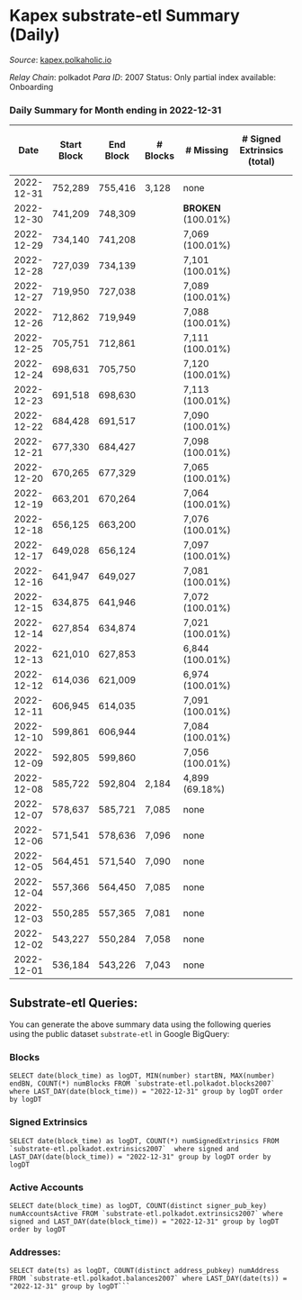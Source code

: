 # Kapex substrate-etl Summary (Daily)

_Source_: [kapex.polkaholic.io](https://kapex.polkaholic.io)

*Relay Chain*: polkadot
*Para ID*: 2007
Status: Only partial index available: Onboarding


### Daily Summary for Month ending in 2022-12-31


| Date | Start Block | End Block | # Blocks | # Missing | # Signed Extrinsics (total) | # Active Accounts | # Addresses with Balances | # Events | # Transfers | # XCM Transfers In | # XCM Transfers Out |
| ---- | ----------- | --------- | -------- | --------- | --------------------------- | ----------------- | ------------------------- | -------- | ----------- | ------------------ | ------------------- |
| 2022-12-31 | 752,289 | 755,416 | 3,128 | none  |  |  | 3 | 6,258 |   |   |   |
| 2022-12-30 | 741,209 | 748,309 |  |  **BROKEN** (100.01%) |  |  |  |  |   |   |   |
| 2022-12-29 | 734,140 | 741,208 |  | 7,069 (100.01%) |  |  |  |  |   |   |   |
| 2022-12-28 | 727,039 | 734,139 |  | 7,101 (100.01%) |  |  |  |  |   |   |   |
| 2022-12-27 | 719,950 | 727,038 |  | 7,089 (100.01%) |  |  |  |  |   |   |   |
| 2022-12-26 | 712,862 | 719,949 |  | 7,088 (100.01%) |  |  |  |  |   |   |   |
| 2022-12-25 | 705,751 | 712,861 |  | 7,111 (100.01%) |  |  |  |  |   |   |   |
| 2022-12-24 | 698,631 | 705,750 |  | 7,120 (100.01%) |  |  |  |  |   |   |   |
| 2022-12-23 | 691,518 | 698,630 |  | 7,113 (100.01%) |  |  |  |  |   |   |   |
| 2022-12-22 | 684,428 | 691,517 |  | 7,090 (100.01%) |  |  |  |  |   |   |   |
| 2022-12-21 | 677,330 | 684,427 |  | 7,098 (100.01%) |  |  |  |  |   |   |   |
| 2022-12-20 | 670,265 | 677,329 |  | 7,065 (100.01%) |  |  |  |  |   |   |   |
| 2022-12-19 | 663,201 | 670,264 |  | 7,064 (100.01%) |  |  |  |  |   |   |   |
| 2022-12-18 | 656,125 | 663,200 |  | 7,076 (100.01%) |  |  |  |  |   |   |   |
| 2022-12-17 | 649,028 | 656,124 |  | 7,097 (100.01%) |  |  |  |  |   |   |   |
| 2022-12-16 | 641,947 | 649,027 |  | 7,081 (100.01%) |  |  |  |  |   |   |   |
| 2022-12-15 | 634,875 | 641,946 |  | 7,072 (100.01%) |  |  |  |  |   |   |   |
| 2022-12-14 | 627,854 | 634,874 |  | 7,021 (100.01%) |  |  |  |  |   |   |   |
| 2022-12-13 | 621,010 | 627,853 |  | 6,844 (100.01%) |  |  |  |  |   |   |   |
| 2022-12-12 | 614,036 | 621,009 |  | 6,974 (100.01%) |  |  |  |  |   |   |   |
| 2022-12-11 | 606,945 | 614,035 |  | 7,091 (100.01%) |  |  |  |  |   |   |   |
| 2022-12-10 | 599,861 | 606,944 |  | 7,084 (100.01%) |  |  |  |  |   |   |   |
| 2022-12-09 | 592,805 | 599,860 |  | 7,056 (100.01%) |  |  |  |  |   |   |   |
| 2022-12-08 | 585,722 | 592,804 | 2,184 | 4,899 (69.18%) |  |  |  | 4,369 |   |   |   |
| 2022-12-07 | 578,637 | 585,721 | 7,085 | none  |  |  |  | 14,174 |   |   |   |
| 2022-12-06 | 571,541 | 578,636 | 7,096 | none  |  |  |  | 14,196 |   |   |   |
| 2022-12-05 | 564,451 | 571,540 | 7,090 | none  |  |  |  | 14,184 |   |   |   |
| 2022-12-04 | 557,366 | 564,450 | 7,085 | none  |  |  | 3 | 14,178 |   | 1  |   |
| 2022-12-03 | 550,285 | 557,365 | 7,081 | none  |  |  |  | 14,166 |   |   |   |
| 2022-12-02 | 543,227 | 550,284 | 7,058 | none  |  |  |  | 14,120 |   |   |   |
| 2022-12-01 | 536,184 | 543,226 | 7,043 | none  |  |  |  | 14,090 |   | 3  |   |

## Substrate-etl Queries:
You can generate the above summary data using the following queries using the public dataset `substrate-etl` in Google BigQuery:


### Blocks
```
SELECT date(block_time) as logDT, MIN(number) startBN, MAX(number) endBN, COUNT(*) numBlocks FROM `substrate-etl.polkadot.blocks2007`  where LAST_DAY(date(block_time)) = "2022-12-31" group by logDT order by logDT
```


### Signed Extrinsics
```
SELECT date(block_time) as logDT, COUNT(*) numSignedExtrinsics FROM `substrate-etl.polkadot.extrinsics2007`  where signed and LAST_DAY(date(block_time)) = "2022-12-31" group by logDT order by logDT
```


### Active Accounts
```
SELECT date(block_time) as logDT, COUNT(distinct signer_pub_key) numAccountsActive FROM `substrate-etl.polkadot.extrinsics2007` where signed and LAST_DAY(date(block_time)) = "2022-12-31" group by logDT order by logDT
```


### Addresses:
```
SELECT date(ts) as logDT, COUNT(distinct address_pubkey) numAddress FROM `substrate-etl.polkadot.balances2007` where LAST_DAY(date(ts)) = "2022-12-31" group by logDT```

